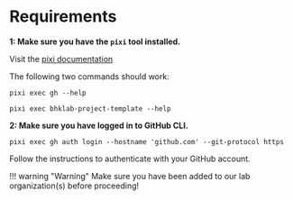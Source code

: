 
# Requirements

**1: Make sure you have the `pixi` tool installed.**

Visit the [pixi documentation](https://pixi.sh)

The following two commands should work:

```console
pixi exec gh --help

pixi exec bhklab-project-template --help
```

**2: Make sure you have logged in to GitHub CLI.**

```console
pixi exec gh auth login --hostname 'github.com' --git-protocol https
```

Follow the instructions to authenticate with your GitHub account.

<!-- > [!WARNING]
> Make sure you have been added to our lab organization(s) before proceeding! -->

!!! warning "Warning"
    Make sure you have been added to our lab organization(s) before proceeding!
